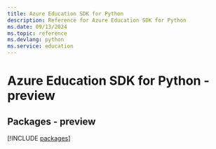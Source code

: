 ```yaml
---
title: Azure Education SDK for Python
description: Reference for Azure Education SDK for Python
ms.date: 09/13/2024
ms.topic: reference
ms.devlang: python
ms.service: education
---
```

# Azure Education SDK for Python - preview
## Packages - preview
[!INCLUDE [packages](education-index.md)]